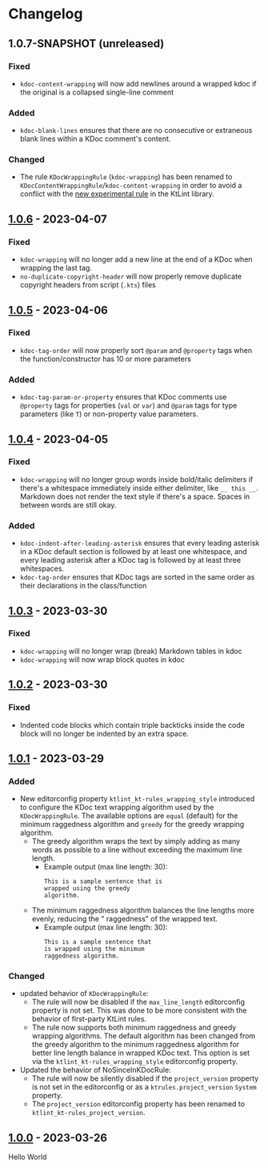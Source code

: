 # Changelog

## 1.0.7-SNAPSHOT (unreleased)

### Fixed

- `kdoc-content-wrapping` will now add newlines around a wrapped kdoc if the original is a collapsed
  single-line comment

### Added

- `kdoc-blank-lines` ensures that there are no consecutive or extraneous blank lines within a KDoc
  comment's content.

### Changed

- The rule `KDocWrappingRule` (`kdoc-wrapping`) has been renamed
  to `KDocContentWrappingRule`/`kdoc-content-wrapping` in order to avoid a conflict with
  the [new experimental rule](https://pinterest.github.io/ktlint/rules/experimental/#kdoc-wrapping)
  in the KtLint library.

## [1.0.6] - 2023-04-07

### Fixed

- `kdoc-wrapping` will no longer add a new line at the end of a KDoc when wrapping the last tag.
- `no-duplicate-copyright-header` will now properly remove duplicate copyright headers from
  script (`.kts`) files

## [1.0.5] - 2023-04-06

### Fixed

- `kdoc-tag-order` will now properly sort `@param` and `@property` tags when the
  function/constructor has 10 or more parameters

### Added

- `kdoc-tag-param-or-property` ensures that KDoc comments use `@property` tags for properties (`val`
  or `var`) and `@param` tags for type parameters (like `T`) or non-property value parameters.

## [1.0.4] - 2023-04-05

### Fixed

- `kdoc-wrapping` will no longer group words inside bold/italic delimiters if there's a whitespace
  immediately inside either delimiter, like `__ this __`. Markdown does not render the text style if
  there's a space. Spaces in between words are still okay.

### Added

- `kdoc-indent-after-leading-asterisk` ensures that every leading asterisk in a KDoc default section
  is followed by at least one whitespace, and every leading asterisk after a KDoc tag is followed by
  at least three whitespaces.
- `kdoc-tag-order` ensures that KDoc tags are sorted in the same order as their declarations in the
  class/function

## [1.0.3] - 2023-03-30

### Fixed

- `kdoc-wrapping` will no longer wrap (break) Markdown tables in kdoc
- `kdoc-wrapping` will now wrap block quotes in kdoc

## [1.0.2] - 2023-03-30

### Fixed

- Indented code blocks which contain triple backticks inside the code block will no longer be
  indented by an extra space.

## [1.0.1] - 2023-03-29

### Added

- New editorconfig property `ktlint_kt-rules_wrapping_style` introduced to configure the KDoc text
  wrapping algorithm used by the `KDocWrappingRule`. The available options are `equal` (default) for
  the minimum raggedness algorithm and `greedy` for the greedy wrapping algorithm.
   - The greedy algorithm wraps the text by simply adding as many words as possible to a line
     without exceeding the maximum line length.
      - Example output (max line length: 30):
        ```
        This is a sample sentence that is
        wrapped using the greedy
        algorithm.
        ```
   - The minimum raggedness algorithm balances the line lengths more evenly, reducing the "
     raggedness" of the wrapped text.
      - Example output (max line length: 30):
        ```
        This is a sample sentence that
        is wrapped using the minimum
        raggedness algorithm.
        ```

### Changed

- updated behavior of `KDocWrappingRule`:
   - The rule will now be disabled if the `max_line_length` editorconfig property is not set. This
     was done to be more consistent with the behavior of first-party KtLint rules.
   - The rule now supports both minimum raggedness and greedy wrapping algorithms. The default
     algorithm has been changed from the greedy algorithm to the minimum raggedness algorithm for
     better line length balance in wrapped KDoc text. This option is set via
     the `ktlint_kt-rules_wrapping_style` editorconfig property.
- Updated the behavior of NoSinceInKDocRule:
   - The rule will now be silently disabled if the `project_version` property is not set in the
     editorconfig or as a `ktrules.project_version` `System` property.
   - The `project_version` editorconfig property has been renamed
     to `ktlint_kt-rules_project_version`.

## [1.0.0] - 2023-03-26

Hello World

[1.0.0]: https://github.com/rbusarow/ktrules/releases/tag/1.0.0

[1.0.1]: https://github.com/rbusarow/ktrules/releases/tag/1.0.1

[1.0.2]: https://github.com/rbusarow/ktrules/releases/tag/1.0.2

[1.0.3]: https://github.com/rbusarow/ktrules/releases/tag/1.0.3

[1.0.4]: https://github.com/rbusarow/ktrules/releases/tag/1.0.4

[1.0.5]: https://github.com/rbusarow/ktrules/releases/tag/1.0.5

[1.0.6]: https://github.com/rbusarow/ktrules/releases/tag/1.0.6
